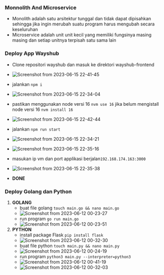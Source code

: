 ### Monnolith And Microservice
   - Monolith adalah satu arsitektur tunggal dan tidak dapat dipisahkan sehingga jika ingin merubah suatu program harus mengubah secara keseluruhan
   - Microservice adalah unit unit kecil yang memiliki fungsinya masing masing dan setiap unitnya terpisah satu sama lain
    
### Deploy App Wayshub
   - Clone repositori wayshub dan masuk ke direktori wayshub-frontend
   - ![Screenshot from 2023-06-15 22-41-45](https://github.com/galantixa/devops17-dumbways-galantixa/assets/92994294/641a65df-cd7b-42e9-a711-c0369294c081)
   - jalankan ```npm i```
   - ![Screenshot from 2023-06-15 22-34-04](https://github.com/galantixa/devops17-dumbways-galantixa/assets/92994294/621b800a-9bb9-44e8-9707-62941a0f2226)
   - pastikan menggunakan node versi 16 ```nvm use 16``` jika belum mengistall node versi 16 ```nvm install 16```
   - ![Screenshot from 2023-06-15 22-42-44](https://github.com/galantixa/devops17-dumbways-galantixa/assets/92994294/32dc46e9-af12-4b43-8361-0df23f3c27c4)
   - jalankan ```npm run start```
   - ![Screenshot from 2023-06-15 22-34-21](https://github.com/galantixa/devops17-dumbways-galantixa/assets/92994294/c40a76db-0e32-432f-acfe-538e7c301e54)
   - ![Screenshot from 2023-06-15 22-35-16](https://github.com/galantixa/devops17-dumbways-galantixa/assets/92994294/64812683-80bd-464c-8cb8-ee86046d3f34)
   - masukan ip vm dan port applikasi berjalan```192.168.174.163:3000```
   - ![Screenshot from 2023-06-15 22-35-38](https://github.com/galantixa/devops17-dumbways-galantixa/assets/92994294/efc54387-6406-4259-a209-7667933eef37)

   - **DONE**
     
### Deploy Golang dan Python
1. **GOLANG**
    - buat file golang ```touch main.go && nano main.go```
    - ![Screenshot from 2023-06-12 00-23-27](https://github.com/galantixa/devops17-dumbways-galantixa/assets/92994294/fc4973e8-1918-4936-9f24-8ecfa17fb747)
    - run program ```go run main.go```
    - ![Screenshot from 2023-06-12 00-23-51](https://github.com/galantixa/devops17-dumbways-galantixa/assets/92994294/b4d73b53-81c6-4047-a0c3-92d08b2d3899)
2. **PYTHON**
    - install package Flask ```pip install flask```
    - ![Screenshot from 2023-06-12 00-32-30](https://github.com/galantixa/devops17-dumbways-galantixa/assets/92994294/bbdd078b-94c6-4c70-bb2a-a6213b8bf77b)
    - buat file python ```touch main.py && nano main.py```
    - ![Screenshot from 2023-06-12 00-24-19](https://github.com/galantixa/devops17-dumbways-galantixa/assets/92994294/8f06c70e-2a6c-4d25-ab7c-fa8766b680c0)
    - run program ```python3 main.py --interpreter=python3```
    - ![Screenshot from 2023-06-12 00-41-19](https://github.com/galantixa/devops17-dumbways-galantixa/assets/92994294/5b4bd358-ddb3-4110-80be-e457db633fad)
    - ![Screenshot from 2023-06-12 00-32-03](https://github.com/galantixa/devops17-dumbways-galantixa/assets/92994294/48a7dbc6-1764-424b-82cc-a400f0d11662)


